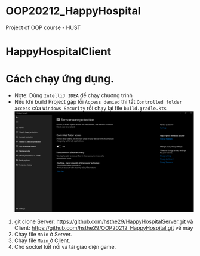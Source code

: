 # OOP20212_HappyHospital
Project of OOP course - HUST


# HappyHospitalClient

# Cách chạy ứng dụng.
* Note: Dùng `IntelliJ IDEA` để chạy chương trình
* Nếu khi build Project gặp lỗi `Access denied` thì tắt `Controlled folder access` của `Windows Security`
   rồi chạy lại file `build.gradle.kts`
![img.png](img.png)

1. git clone Server: https://github.com/hsthe29/HappyHospitalServer.git
   và Client: https://github.com/hsthe29/OOP20212_HappyHospital.git về máy
2. Chạy file `Main` ở Server.
3. Chạy file `Main` ở Client.
4. Chờ socket kết nối và tải giao diện game.
